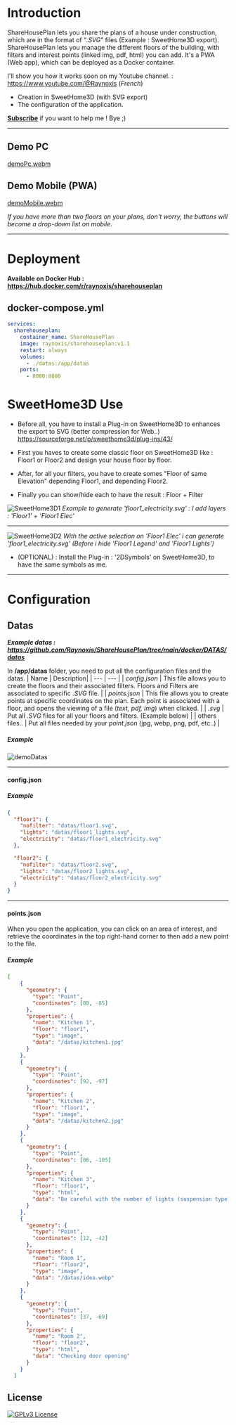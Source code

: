 # Introduction
ShareHousePlan lets you share the plans of a house under construction, which are in the format of “*.SVG*” files (Example : SweetHome3D export). ShareHousePlan lets you manage the different floors of the building, with filters and interest points (linked img, pdf, html) you can add. It's a PWA (Web app), which can be deployed as a Docker container.

I'll show you how it works soon on my Youtube channel. : https://www.youtube.com/@Raynoxis (*French*)
- Creation in SweetHome3D (with SVG export)
- The configuration of the application.

**[Subscribe](https://www.youtube.com/@Raynoxis)** if you want to help me ! Bye ;)
  
***

## Demo PC
[demoPc.webm](https://github.com/Raynoxis/ShareHousePlan/assets/34026291/a60e24d3-3a94-40ad-9c98-d11a470a8788)

## Demo Mobile (PWA)
[demoMobile.webm](https://github.com/Raynoxis/ShareHousePlan/assets/34026291/fb1d1eff-23c5-43ea-86f0-faffa37bcb4b)

*If you have more than two floors on your plans, don't worry, the buttons will become a drop-down list on mobile.*

***

# Deployment

**Available on Docker Hub : https://hub.docker.com/r/raynoxis/sharehouseplan**

## docker-compose.yml
```yaml
services:
  sharehouseplan:
    container_name: ShareHousePlan
    image: raynoxis/sharehouseplan:v1.1
    restart: always
    volumes:
      - ./datas:/app/datas
    ports:
      - 8080:8080
```

# SweetHome3D Use
- Before all, you have to install a Plug-in on SweetHome3D to enhances the export to SVG (better compression for Web..)
https://sourceforge.net/p/sweethome3d/plug-ins/43/

- First you haves to create some classic floor on SweetHome3D like : Floor1 or Floor2 and design your house floor by floor.
  
- After, for all your filters, you have to create somes "Floor of same Elevation" depending Floor1, and depending Floor2.
  
- Finally you can show/hide each to have the result : Floor + Filter
  
![SweetHome3D1](https://github.com/Raynoxis/ShareHousePlan/assets/34026291/a37781eb-04af-4db0-9ce9-774f723bb069)
*Example to generate 'floor1_electricity.svg' : I add layers : 'Floor1' + 'Floor1 Elec'*

***

![SweetHome3D2](https://github.com/Raynoxis/ShareHousePlan/assets/34026291/d0007e33-bf2b-495e-95c6-c911f7e27fdb)
 *With the active selection on 'Floor1 Elec' i can generate 'floor1_electricity.svg' (Before i hide 'Floor1 Legend' and 'Floor1 Lights')*

 - (OPTIONAL) : Install the Plug-in : '2DSymbols' on SweetHome3D, to have the same symbols as me.

***

# Configuration
## Datas

***Example datas : https://github.com/Raynoxis/ShareHousePlan/tree/main/docker/DATAS/datas***

In **/app/datas** folder, you need to put all the configuration files and the datas.
| Name | Description|
| --- | --- |
| *config.json* | This file allows you to create the floors and their associated filters. Floors and Filters are associated to specific *.SVG* file. |
| *points.json* | This file allows you to create points at specific coordinates on the plan. Each point is associated with a floor, and opens the viewing of a file (*text, pdf, img*) when clicked.  |
| *.svg* | Put all *.SVG* files for all your floors and filters. (Example below) |
| others files.. | Put all files needed by your *point.json* (jpg, webp, png, pdf, etc..) |

##### Example
![demoDatas](https://github.com/Raynoxis/ShareHousePlan/assets/34026291/cedbd14e-68c2-4050-83b0-ed7692f7733d)

***

#### config.json
##### Example
```json
{
  "floor1": {
    "nofilter": "datas/floor1.svg",
    "lights": "datas/floor1_lights.svg",
    "electricity": "datas/floor1_electricity.svg"
  },

  "floor2": {
    "nofilter": "datas/floor2.svg",
    "lights": "datas/floor2_lights.svg",
    "electricity": "datas/floor2_electricity.svg"
  }
}
```
***

#### points.json
When you open the application, you can click on an area of interest, and retrieve the coordinates in the top right-hand corner to then add a new point to the file.
##### Example
```json
[
    {
      "geometry": {
        "type": "Point",
        "coordinates": [80, -85]
      },
      "properties": {
        "name": "Kitchen 1",
        "floor": "floor1",
        "type": "image",
        "data": "/datas/kitchen1.jpg"
      }
    },
    {
      "geometry": {
        "type": "Point",
        "coordinates": [92, -97]
      },
      "properties": {
        "name": "Kitchen 2",
        "floor": "floor1",
        "type": "image",
        "data": "/datas/kitchen2.jpg"
      }
    },
    {
      "geometry": {
        "type": "Point",
        "coordinates": [86, -105]
      },
      "properties": {
        "name": "Kitchen 3",
        "floor": "floor1",
        "type": "html",
        "data": "Be careful with the number of lights (suspension type) <br> so as not to obstruct the opening of the wall cabinet door"
      }
    },
    {
      "geometry": {
        "type": "Point",
        "coordinates": [12, -42]
      },
      "properties": {
        "name": "Room 1",
        "floor": "floor2",
        "type": "image",
        "data": "/datas/idea.webp"
      }
    },
    {
      "geometry": {
        "type": "Point",
        "coordinates": [37, -69]
      },
      "properties": {
        "name": "Room 2",
        "floor": "floor2",
        "type": "html",
        "data": "Checking door opening"
      }
    }
  ]
```
## License
[![GPLv3 License](https://img.shields.io/badge/License-GPL%20v3-yellow.svg)](https://opensource.org/licenses/)
